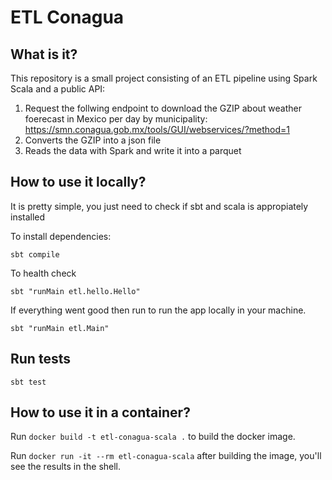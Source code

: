 # ETL Conagua

## What is it?
This repository is a small project consisting of an ETL pipeline using Spark Scala and a public API:

1. Request the follwing endpoint to download the GZIP about weather foerecast in Mexico per day by municipality: https://smn.conagua.gob.mx/tools/GUI/webservices/?method=1 
2. Converts the GZIP into a json file
3. Reads the data with Spark and write it into a parquet

## How to use it locally?

It is pretty simple, you just need to check if sbt and scala is appropiately installed

To install dependencies:

`sbt compile` 

To health check

`sbt "runMain etl.hello.Hello"`

If everything went good then run to run the app locally in your machine.

`sbt "runMain etl.Main"`

## Run tests
`sbt test`

## How to use it in a container?

Run `docker build -t etl-conagua-scala .` to build the docker image.

Run `docker run -it --rm etl-conagua-scala` after building the image, you'll see the results in the shell.